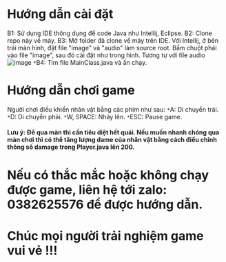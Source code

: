 # Hướng dẫn cài đặt
B1: Sử dụng IDE thông dụng để code Java như Intellij, Eclipse.
B2: Clone repo này về máy.
B3: Mở folder đã clone về máy trên IDE.
Với Intellij, ở bên trái màn hình, đặt file "image" và "audio" làm source root.
Bấm chuột phải vào file "image", sau đó cài đặt như trong hình. Tương tự với file audio
![image](https://github.com/PeihPeih/Game-Java/assets/109358691/4464f0ab-2d51-4973-9942-40ba2f3eaede)
`*`B4: Tìm file MainClass.java và ấn chạy.

# Hướng dẫn chơi game
Người chơi điều khiển nhân vật bằng các phím như sau:
`*`A: Di chuyển trái.
`*`D: Di chuyển phải.
`*`W, SPACE: Nhảy lên.
`*`ESC: Pause game.

#### Lưu ý: Để qua màn thì cần tiêu diệt hết quái. Nếu muốn nhanh chóng qua màn chơi thì có thể tăng lượng dame của nhân vật bằng cách điều chỉnh thông số damage trong Player.java lên 200.
# Nếu có thắc mắc hoặc không chạy được game, liên hệ tới zalo: 0382625576 để được hướng dẫn.
# Chúc mọi người trải nghiệm game vui vẻ !!!

